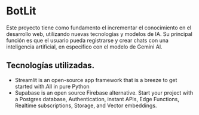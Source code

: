 # BotLit

Este proyecto tiene como fundamento el incrementar 
el conocimiento en el desarrollo web, utilizando nuevas
tecnologías y modelos de IA. Su principal función 
es que el usuario pueda registrarse y crear chats
con una inteligencia artificial, en especifico con el 
modelo de Gemini AI.

## Tecnologías utilizadas.

- Streamlit is an open-source app framework that is a breeze to get started with.All in pure Python
- Supabase is an open source Firebase alternative. Start your project with a Postgres database, Authentication, instant APIs, Edge Functions, Realtime subscriptions, Storage, and Vector embeddings.

